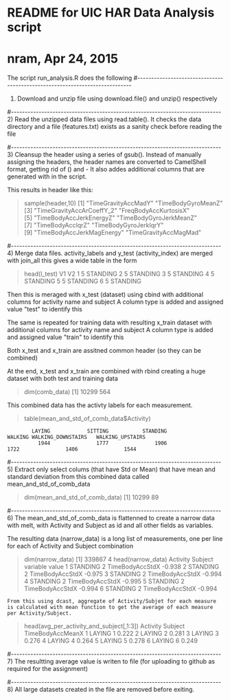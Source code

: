 # README for UIC HAR Data Analysis script
# nram, Apr 24, 2015

The script run_analysis.R does the following 
#----------------------------------------------------------------------------
1) Download and unzip file 
   using download.file() and unzip() respectively

#----------------------------------------------------------------------------
2) Read the unzipped data files using read.table(). It checks the data 
   directory and a file (features.txt) exists as a sanity check before 
   reading the file

#----------------------------------------------------------------------------
3) Cleansup the header using a series of gsub().
   Instead of manually assigning the headers, the header names
   are converted to CamelShell format, getting rid of () and -
   It also addes additional columns that are generated with in the script.

   This results in header like this:
  > sample(header,10)
 [1] "TimeGravityAccMadY"       "TimeBodyGyroMeanZ"       
 [3] "TimeGravityAccArCoeffY_2" "FreqBodyAccKurtosisX"    
 [5] "TimeBodyAccJerkEnergyZ"   "TimeBodyGyroJerkMeanZ"   
 [7] "TimeBodyAccIqrZ"          "TimeBodyGyroJerkIqrY"    
 [9] "TimeBodyAccJerkMagEnergy" "TimeGravityAccMagMad"  


#----------------------------------------------------------------------------
4) Merge data files.
   activity_labels and y_test (activity_index) are merged with join_all 
   this gives a wide table in the form
   > head(l_test)
  V1       V2
1  5 STANDING
2  5 STANDING
3  5 STANDING
4  5 STANDING
5  5 STANDING
6  5 STANDING

   Then this is meraged with x_test (dataset) using cbind
   with additional columns for activity name and subject
   A column type is added and assigned value "test" to identify this

   The same is repeated for training data with resulting x_train dataset
   with additional columns for activity name and subject
   A column type is added and assigned value "train" to identify this

   Both x_test and x_train are assitned common header (so they can be 
   combined)

   At the end, x_test and x_train are combined with rbind creating a huge 
   dataset with both test and training data
> dim(comb_data)
[1] 10299   564

   This combined data has the activty labels for each measurement.
>  table(mean_and_std_of_comb_data$Activity)

            LAYING            SITTING           STANDING            WALKING WALKING_DOWNSTAIRS   WALKING_UPSTAIRS 
              1944               1777               1906               1722               1406               1544 

#----------------------------------------------------------------------------
5) Extract only select colums (that have Std or Mean) that have mean and 
   standard deviation from this combined data called 
   mean_and_std_of_comb_data
> dim(mean_and_std_of_comb_data)
[1] 10299    89



#----------------------------------------------------------------------------
6) The mean_and_std_of_comb_data is flattenned to create a narrow data with 
   melt, with Activity and Subject as id and all other fields as variables. 

   The resulting data (narrow_data) is a long list of measurements, 
   one per line for each of Activity and Subject combination
> dim(narrow_data)
[1] 339867      4
> head(narrow_data)
  Activity Subject        variable  value
1 STANDING       2 TimeBodyAccStdX -0.938
2 STANDING       2 TimeBodyAccStdX -0.975
3 STANDING       2 TimeBodyAccStdX -0.994
4 STANDING       2 TimeBodyAccStdX -0.995
5 STANDING       2 TimeBodyAccStdX -0.994
6 STANDING       2 TimeBodyAccStdX -0.994

	From this using dcast, aggregate of Activity/Subjet for each measure 
	is calculated with mean function to get the average of each measure 
	per Activity/Subject.
> head(avg_per_activity_and_subject[,1:3])
  Activity Subject TimeBodyAccMeanX
1   LAYING       1            0.222
2   LAYING       2            0.281
3   LAYING       3            0.276
4   LAYING       4            0.264
5   LAYING       5            0.278
6   LAYING       6            0.249

#----------------------------------------------------------------------------
7) The resultting average value is writen to file (for uploading to github as 
   required for the assignment)

#----------------------------------------------------------------------------
8) All large datasets created in the file are removed before exiting.
